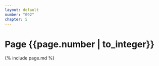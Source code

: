 ```yaml
---
layout: default
number: "092"
chapter: 5
---
```


# Page {{page.number | to_integer}}
{% include page.md %}

